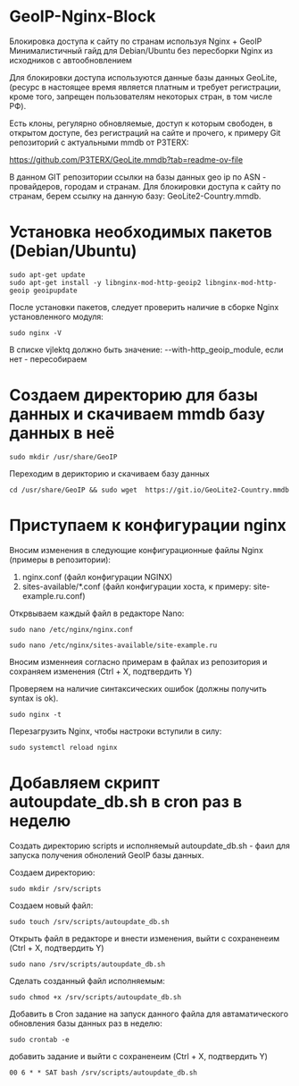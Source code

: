 # GeoIP-Nginx-Block
Блокировка доступа к сайту по странам используя Nginx + GeoIP
Минималистичный гайд для Debian/Ubuntu без пересборки Nginx из исходников с автообновлением

Для блокировки доступа используются данные базы данных GeoLite, (ресурс в настоящее время является платным и требует регистрации, кроме того, запрещен пользователям некоторых стран, в том числе РФ).

Есть клоны, регулярно обновляемые, доступ к которым свободен, в открытом доступе, без регистраций на сайте и прочего, к примеру Git репозиторий с актуальными mmdb от P3TERX:

https://github.com/P3TERX/GeoLite.mmdb?tab=readme-ov-file

В данном GIT репозитории ссылки на базы данных geo ip по ASN - провайдеров, городам и странам. Для блокировки доступа к сайту по странам, берем ссылку на данную базу:  GeoLite2-Country.mmdb.


# Установка необходимых пакетов (Debian/Ubuntu)
```
sudo apt-get update
sudo apt-get install -y libnginx-mod-http-geoip2 libnginx-mod-http-geoip geoipupdate
```

После установки пакетов, следует проверить наличие в сборке Nginx установленного модуля:
```
sudo nginx -V
```
В списке vjlektq должно быть значение: --with-http_geoip_module, если нет - пересобираем


# Создаем директорию для базы данных и скачиваем mmdb базу данных в неё 
```
sudo mkdir /usr/share/GeoIP
```	
Переходим в дерикторию и скачиваем базу данных
```
cd /usr/share/GeoIP && sudo wget  https://git.io/GeoLite2-Country.mmdb
```

# Приступаем к конфигурации nginx

Вносим изменения в следующие конфигурационные файлы Nginx (примеры в репозитории):
 1. nginx.conf (файл конфигурации NGINX)
 2. sites-available/*.conf (файл конфигурации хоста, к примеру: site-example.ru.conf)
 
Открвываем каждый файл в редакторе Nano: 
``` 
sudo nano /etc/nginx/nginx.conf
```
```
sudo nano /etc/nginx/sites-available/site-example.ru 
``` 
Вносим изменнеия согласно примерам в файлах из репозитория и сохраняем изменения (Ctrl + X, подтвердить Y)

Проверяем на наличие синтаксических ошибок (должны получить syntax is ok).
```	
sudo nginx -t	
```	
Перезагрузить Nginx, чтобы настроки вступили в силу:
```	
sudo systemctl reload nginx
```


# Добавляем скрипт autoupdate_db.sh в cron раз в неделю
Создать директорию scripts и исполняемый autoupdate_db.sh - фаил для запуска получения обнолений GeoIP базы данных.

Создаем директорию:
```
sudo mkdir /srv/scripts
```
Создаем новый файл:
```
sudo touch /srv/scripts/autoupdate_db.sh
```
Открыть файл в редакторе и внести изменения, выйти с сохраненеим (Ctrl + X, подтвердить Y)
```
sudo nano /srv/scripts/autoupdate_db.sh
```
Сделать созданный файл исполняемым:
```
sudo chmod +x /srv/scripts/autoupdate_db.sh
```
Добавить в Cron задание на запуск данного файла для автаматического обновления базы данных раз в неделю:
```
sudo crontab -e
```
добавить задание и выйти с сохраненеим (Ctrl + X, подтвердить Y)
```
00 6 * * SAT bash /srv/scripts/autoupdate_db.sh
```

